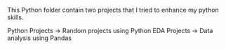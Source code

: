 This Python folder contain two projects that I tried to enhance my python skills.

Python Projects -> Random projects using Python
EDA Projects -> Data analysis using Pandas
